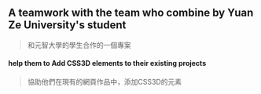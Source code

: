 ## A teamwork with the team who combine by Yuan Ze University's student
> 和元智大學的學生合作的一個專案

#### help them to Add CSS3D elements to their existing projects
> 協助他們在現有的網頁作品中，添加CSS3D的元素
